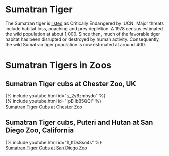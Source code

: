 # Sumatran Tiger

The Sumatran tiger is [listed](https://www.iucnredlist.org/species/pdf/5334836/attachment) as Critically Endangered by IUCN. Major threats include habitat loss, poaching and prey depletion. A 1978 census estimated the wild population at about 1,000. Since then, much of the favorable tiger habitat has been disrupted or destroyed by human activity. Consequently, the wild Sumatran tiger population is now estimated at around 400.



# Sumatran Tigers in Zoos

## Sumatran Tiger cubs at Chester Zoo, UK
{% include youtube.html id="s_2y6zmbydo" %}  
{% include youtube.html id="lpEIIbB5QQI" %}  
[Sumatran Tiger Cubs at Chester Zoo](https://www.chesterzoo.org/news/adorable-twin-sumatran-tiger-cubs-emerge-from-their-den-for-the-first-time/)

## Sumatran Tiger cubs, Puteri and Hutan at San Diego Zoo, California
{% include youtube.html id="1_ItDs8so4s" %}  
[Sumatran Tiger Cubs at San Diego Zoo](https://sandiegozoowildlifealliance.org/pr/TigerCubsDebut)


